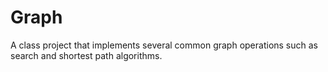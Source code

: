 Graph
=====

A class project that implements several common graph operations such as search and shortest path algorithms.
